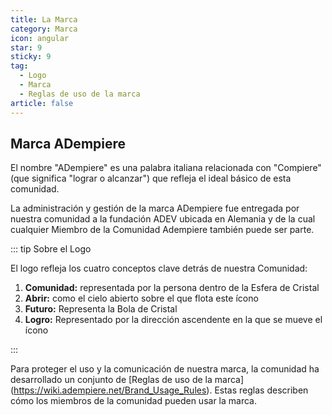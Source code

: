 ```yaml
---
title: La Marca
category: Marca
icon: angular
star: 9
sticky: 9
tag:
  - Logo
  - Marca
  - Reglas de uso de la marca
article: false
---
```


## Marca ADempiere

El nombre "ADempiere" es una palabra italiana relacionada con "Compiere" (que significa "lograr o alcanzar") que refleja el ideal básico de esta comunidad.

La administración y gestión de la marca ADempiere fue entregada por nuestra comunidad a la fundación ADEV ubicada en Alemania y de la cual cualquier Miembro de la Comunidad Adempiere también puede ser parte.

::: tip Sobre el Logo

El logo refleja los cuatro conceptos clave detrás de nuestra Comunidad:

1. **Comunidad:** representada por la persona dentro de la Esfera de Cristal
2. **Abrir:** como el cielo abierto sobre el que flota este ícono
3. **Futuro:** Representa la Bola de Cristal
4. **Logro:** Representado por la dirección ascendente en la que se mueve el ícono

:::

Para proteger el uso y la comunicación de nuestra marca, la comunidad ha desarrollado un conjunto de [Reglas de uso de la marca] (https://wiki.adempiere.net/Brand_Usage_Rules). Estas reglas describen cómo los miembros de la comunidad pueden usar la marca.
